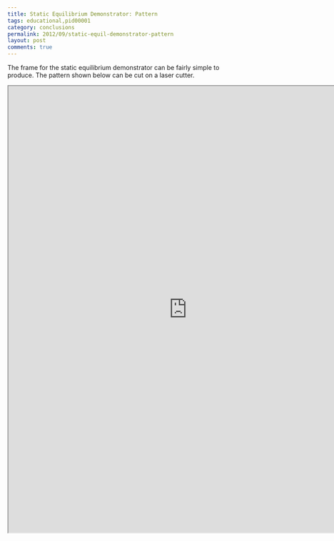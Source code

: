 ```yaml
---
title: Static Equilibrium Demonstrator: Pattern
tags: educational,pid00001
category: conclusions
permalink: 2012/09/static-equil-demonstrator-pattern
layout: post
comments: true
---
```

The frame for the static equilibrium demonstrator can be fairly simple to produce. The pattern shown below can be cut on a laser cutter.

<iframe src="https://docs.google.com/file/d/0Bzj3Tsn6ibRoMGJlYlM3Q2JmYms/preview" width="800" height="1000"></iframe>